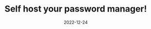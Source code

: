 ---
title: Self host your password manager!
description: How and why you should self host your own password manager
date: 2022-12-24
tags:
  - self-hosting
  - linux
  - vps-series
  - security
layout: layouts/post.njk
---